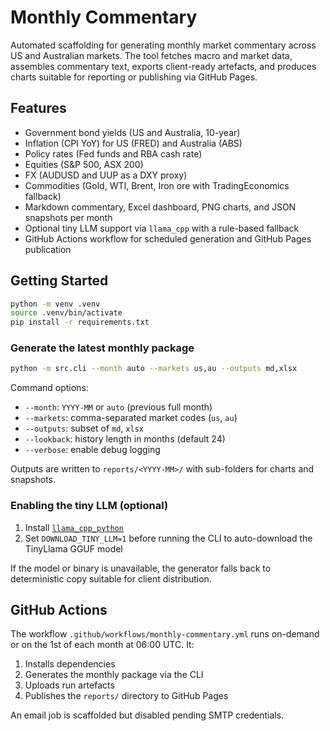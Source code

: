 # Monthly Commentary

Automated scaffolding for generating monthly market commentary across US and Australian markets. The tool fetches macro and market data, assembles commentary text, exports client-ready artefacts, and produces charts suitable for reporting or publishing via GitHub Pages.

## Features

- Government bond yields (US and Australia, 10-year)
- Inflation (CPI YoY) for US (FRED) and Australia (ABS)
- Policy rates (Fed funds and RBA cash rate)
- Equities (S&P 500, ASX 200)
- FX (AUDUSD and UUP as a DXY proxy)
- Commodities (Gold, WTI, Brent, Iron ore with TradingEconomics fallback)
- Markdown commentary, Excel dashboard, PNG charts, and JSON snapshots per month
- Optional tiny LLM support via `llama_cpp` with a rule-based fallback
- GitHub Actions workflow for scheduled generation and GitHub Pages publication

## Getting Started

```bash
python -m venv .venv
source .venv/bin/activate
pip install -r requirements.txt
```

### Generate the latest monthly package

```bash
python -m src.cli --month auto --markets us,au --outputs md,xlsx
```

Command options:

- `--month`: `YYYY-MM` or `auto` (previous full month)
- `--markets`: comma-separated market codes (`us`, `au`)
- `--outputs`: subset of `md`, `xlsx`
- `--lookback`: history length in months (default 24)
- `--verbose`: enable debug logging

Outputs are written to `reports/<YYYY-MM>/` with sub-folders for charts and snapshots.

### Enabling the tiny LLM (optional)

1. Install [`llama_cpp_python`](https://pypi.org/project/llama-cpp-python/)
2. Set `DOWNLOAD_TINY_LLM=1` before running the CLI to auto-download the TinyLlama GGUF model

If the model or binary is unavailable, the generator falls back to deterministic copy suitable for client distribution.

## GitHub Actions

The workflow `.github/workflows/monthly-commentary.yml` runs on-demand or on the 1st of each month at 06:00 UTC. It:

1. Installs dependencies
2. Generates the monthly package via the CLI
3. Uploads run artefacts
4. Publishes the `reports/` directory to GitHub Pages

An email job is scaffolded but disabled pending SMTP credentials.
